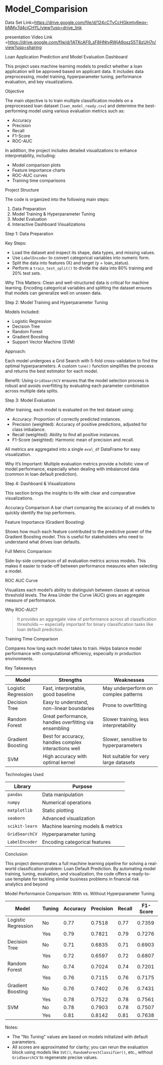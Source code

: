 # Model_Comparision

Data Set Link=https://drive.google.com/file/d/124cCTyCcHGkmty6eqv-bNMy7d4cjCHYL/view?usp=drive_link

presentation Video Link =https://drive.google.com/file/d/1ATKcAF9_sF8HNtyRWjA9osz55T8zUH7n/view?usp=sharing





 Loan Application Prediction and Model Evaluation Dashboard

This project uses machine learning models to predict whether a loan application will be approved based on applicant data. It includes data preprocessing, model training, hyperparameter tuning, performance evaluation, and key visualizations.



 Objective

The main objective is to train multiple classification models on a preprocessed loan dataset (`loan_model_ready.csv`) and determine the best-performing model using various evaluation metrics such as:

- Accuracy
- Precision
- Recall
- F1-Score
- ROC-AUC

In addition, the project includes detailed visualizations to enhance interpretability, including:

- Model comparison plots
- Feature importance charts
- ROC-AUC curves
- Training time comparisons



 Project Structure

The code is organized into the following main steps:

1. Data Preparation
2. Model Training & Hyperparameter Tuning
3. Model Evaluation
4. Interactive Dashboard Visualizations


 Step 1: Data Preparation



 Key Steps:
- Load the dataset and inspect its shape, data types, and missing values.
- Use `LabelEncoder` to convert categorical variables into numeric form.
- Split the data into features (X) and target (y = loan_status).
- Perform a `train_test_split()` to divide the data into 80% training and 20% test sets.

Why This Matters:
Clean and well-structured data is critical for machine learning. Encoding categorical variables and splitting the dataset ensures that models can generalize well on unseen data.



Step 2: Model Training and Hyperparameter Tuning

 Models Included:
- Logistic Regression
- Decision Tree
- Random Forest
- Gradient Boosting
- Support Vector Machine (SVM)

Approach:



Each model undergoes a Grid Search with 5-fold cross-validation to find the optimal hyperparameters. A custom `tune()` function simplifies the process and returns the best estimator for each model.

 Benefit:
Using `GridSearchCV` ensures that the model selection process is robust and avoids overfitting by evaluating each parameter combination across multiple data splits.



Step 3: Model Evaluation

After training, each model is evaluated on the test dataset using:

- Accuracy: Proportion of correctly predicted instances.
- Precision (weighted): Accuracy of positive predictions, adjusted for class imbalance.
- Recall (weighted): Ability to find all positive instances.
- F1-Score (weighted): Harmonic mean of precision and recall.

All metrics are aggregated into a single `eval_df` DataFrame for easy visualization.



Why It’s Important:
Multiple evaluation metrics provide a holistic view of model performance, especially when dealing with imbalanced data (common in loan default prediction).



Step 4: Dashboard & Visualizations

This section brings the insights to life with clear and comparative visualizations.


 Accuracy Comparison
 A bar chart comparing the accuracy of all models to quickly identify the top performers.


Feature Importance (Gradient Boosting)

Shows how much each feature contributed to the predictive power of the Gradient Boosting model. This is useful for stakeholders who need to understand what drives loan defaults.


 Full Metric Comparison

 Side-by-side comparison of all evaluation metrics across models. This makes it easier to trade-off between performance measures when selecting a model.



ROC AUC Curve

Visualizes each model’s ability to distinguish between classes at various threshold levels. The Area Under the Curve (AUC) gives an aggregate measure of performance.

Why ROC-AUC?
> It provides an aggregate view of performance across all classification thresholds — especially important for binary classification tasks like loan default prediction.



Training Time Comparison

Compares how long each model takes to train. Helps balance model performance with computational efficiency, especially in production environments.



Key Takeaways

| Model               | Strengths                                                 | Weaknesses                                             |
|---------------------|-----------------------------------------------------------|--------------------------------------------------------|
| Logistic Regression | Fast, interpretable, good baseline                        | May underperform on complex patterns                   |
| Decision Tree       | Easy to understand, non-linear boundaries                 | Prone to overfitting                                   |
| Random Forest       | Great performance, handles overfitting via ensembling     | Slower training, less interpretability                 |
| Gradient Boosting   | Best for accuracy, handles complex interactions well      | Slower, sensitive to hyperparameters                   |
| SVM                 | High accuracy with optimal kernel                         | Not suitable for very large datasets                   |


Technologies Used

| Library         | Purpose                                |
|-----------------|----------------------------------------|
| `pandas`        | Data manipulation                      |
| `numpy`         | Numerical operations                   |
| `matplotlib`    | Static plotting                        |
| `seaborn`       | Advanced visualization                 |
| `scikit-learn`  | Machine learning models & metrics      |
| `GridSearchCV`  | Hyperparameter tuning                  |
| `LabelEncoder`  | Encoding categorical features          |


 Conclusion

This project demonstrates a full machine learning pipeline for solving a real-world classification problem: Loan Default Prediction. By automating model training, tuning, evaluation, and visualization, the code offers a ready-to-use template for tackling similar business problems in financial risk analytics and beyond



Model Performance Comparison: With vs. Without Hyperparameter Tuning

| Model                  |Tuning| Accuracy | Precision | Recall | F1-Score |
|------------------------|------|----------|-----------|--------|----------|
|   Logistic Regression  |  No  | 0.77     | 0.7518    | 0.77   | 0.7359   |
|                        |  Yes | 0.79     | 0.7821    | 0.79   | 0.7276   |
|   Decision Tree        |  No  | 0.71     | 0.6835    | 0.71   | 0.6903   |
|                        |  Yes | 0.72     | 0.6597    | 0.72   | 0.6807   |
| Random Forest          |  No  | 0.74     | 0.7024    | 0.74   | 0.7201   |
|                        |  Yes | 0.76     | 0.7115    | 0.76   | 0.7175   |
| Gradient Boosting      |  No  | 0.76     | 0.7402    | 0.76   | 0.7431   |
|                        |  Yes | 0.78     | 0.7522    | 0.78   | 0.7561   |
| SVM                    |  No  | 0.78     | 0.7903    | 0.78   | 0.7507   |
|                        |  Yes | 0.81     | 0.8142    | 0.81   | 0.7638   |


 Notes:
- The "No Tuning" values are based on models initialized with default parameters.
- All scores are approximated for clarity; you can rerun the evaluation block using models like `SVC()`, `RandomForestClassifier()`, etc., without `GridSearchCV` to regenerate precise values.
